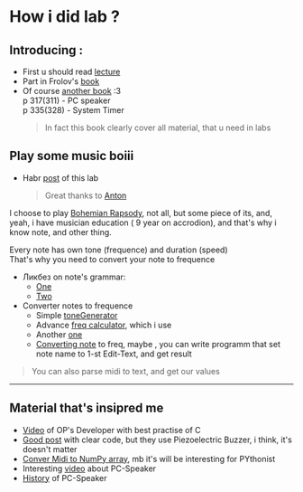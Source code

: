 # How i did lab ?
## Introducing : 
- First u should read [lecture](https://bit.ly/3KrQtMV)
- Part in Frolov's [book](https://www.frolov-lib.ru/books/bsp.old/v33/ch5.htm)
- Of course [another book](https://bit.ly/34nFepm) :3
<br> p 317(311) - PC speaker 
<br> p 335(328) - System Timer
    > In fact this book clearly cover all material, that u need in labs

## Play some music boiii
- Habr [post](https://habr.com/ru/post/496494) of this lab
  > Great thanks to [Anton](https://github.com/twinpixxx)

I choose to play [Bohemian Rapsody](https://sheetmusic-free.com/bohemian-rhapsody-sheet-music-queen-7512/), not all, but some piece of its, and, yeah, i have musician education ( 9 year on accrodion), and that's why i know note, and other thing.

Every note has own tone (frequence) and duration (speed)
<br> That's why you need to convert your note to frequence 

  - Ликбез on note's grammar: 
    - [One](https://pereborom.ru/dlitelnosti-not/)
    - [Two](https://lovec-not.ru/blog/dlitelnosti-not)
  - Converter notes to frequence
    - Simple [toneGenerator](https://www.ural-auto.ru/services/tone-generator/)
    - Advance [freq calculator](https://www.translatorscafe.com/unit-converter/ru-RU/calculator/note-frequency/), which i use
    - Another [one](https://www.szynalski.com/tone-generator/)
    - [Converting note](http://www.jacklinstudios.com/software/notefreq/NoteFreq.wdgt/index.html) to freq, maybe , you can write programm that set note name to 1-st Edit-Text, and get result 
> You can also parse midi to text, and get our values
--- 
## Material that's insipred me
- [Video](https://www.youtube.com/watch?v=R4SGAA3A2RY) of OP's Developer with best practise of C
- [Good post](https://learn.digilentinc.com/Documents/392) with clear code, but they use Piezoelectric Buzzer, i think, it's doesn't matter
- [Conver Midi to NumPy array](https://medium.com/analytics-vidhya/convert-midi-file-to-numpy-array-in-python-7d00531890c), mb it's will be interesting for PYthonist
- Interesting [video](https://youtu.be/NIyQueXqRYE) about PC-Speaker
- [History](https://youtu.be/Uh7KGPOC8gc) of PC-Speaker